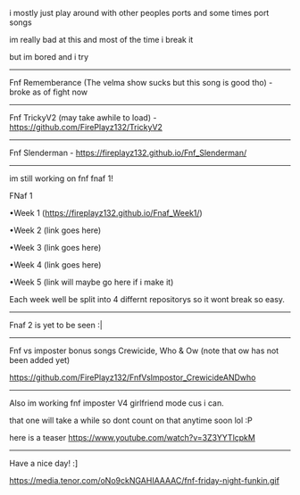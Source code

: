i mostly just play around with other peoples ports and some times port songs

im really bad at this and most of the time i break it

but im bored and i try
_________________________________________________________________________________________________________________
Fnf Rememberance (The velma show sucks but this song is good tho) - broke as of fight now
_________________________________________________________________________________________________________________
Fnf TrickyV2 (may take awhile to load) - https://github.com/FirePlayz132/TrickyV2
_________________________________________________________________________________________________________________
Fnf Slenderman - https://fireplayz132.github.io/Fnf_Slenderman/
_________________________________________________________________________________________________________________
im still working on fnf fnaf 1!

FNaf 1

•Week 1 (https://fireplayz132.github.io/Fnaf_Week1/)

•Week 2 (link goes here)

•Week 3 (link goes here)

•Week 4 (link goes here)

•Week 5 (link will maybe go here if i make it)

Each week well be split into 4 differnt repositorys so it wont break so easy.
_________________________________________________________________________________________________________________
Fnaf 2 is yet to be seen :|
_________________________________________________________________________________________________________________
Fnf vs imposter bonus songs Crewicide, Who & Ow (note that ow has not been added yet)

https://github.com/FirePlayz132/FnfVsImpostor_CrewicideANDwho
_________________________________________________________________________________________________________________
Also im working fnf imposter V4 girlfriend mode cus i can.

that one will take a while so dont count on that anytime soon lol :P

here is a teaser https://www.youtube.com/watch?v=3Z3YYTlcpkM
_________________________________________________________________________________________________________________
Have a nice day! :]

https://media.tenor.com/oNo9ckNGAHIAAAAC/fnf-friday-night-funkin.gif
